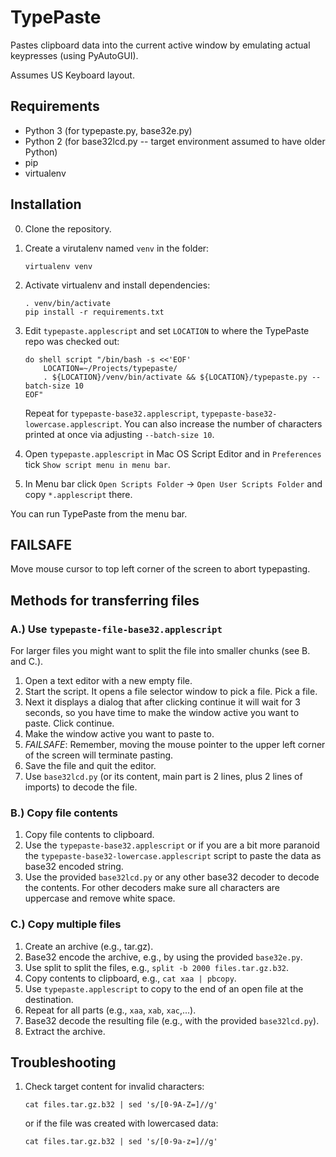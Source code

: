 # TypePaste #

Pastes clipboard data into the current active window by emulating actual keypresses (using PyAutoGUI).

Assumes US Keyboard layout.

## Requirements ##
- Python 3 (for typepaste.py, base32e.py)
- Python 2 (for base32lcd.py -- target environment assumed to have older Python)
- pip
- virtualenv

## Installation ##

0. Clone the repository.
1. Create a virutalenv named `venv` in the folder:
    ```
    virtualenv venv
    ```
2. Activate virtualenv and install dependencies:
    ```
    . venv/bin/activate
    pip install -r requirements.txt
    ```
3. Edit `typepaste.applescript` and set `LOCATION` to where the TypePaste repo was checked out:
    ```
    do shell script "/bin/bash -s <<'EOF'
        LOCATION=~/Projects/typepaste/
        . ${LOCATION}/venv/bin/activate && ${LOCATION}/typepaste.py --batch-size 10
    EOF"
    ```
    Repeat for `typepaste-base32.applescript`, `typepaste-base32-lowercase.applescript`.
    You can also increase the number of characters printed at once via adjusting `--batch-size 10`.

4. Open `typepaste.applescript` in Mac OS Script Editor and in `Preferences` tick `Show script menu in menu bar`.
5. In Menu bar click `Open Scripts Folder` -> `Open User Scripts Folder` and copy `*.applescript` there.

You can run TypePaste from the menu bar.

## FAILSAFE ##

Move mouse cursor to top left corner of the screen to abort typepasting.

## Methods for transferring files ##

### A.) Use `typepaste-file-base32.applescript`

For larger files you might want to split the file into smaller chunks (see B. and C.).

1. Open a text editor with a new empty file.
2. Start the script. It opens a file selector window to pick a file. Pick a file.
3. Next it displays a dialog that after clicking continue it will wait for 3 seconds, so you have time to make the window active you want to paste. Click continue.
4. Make the window active you want to paste to.
5. _FAILSAFE_: Remember, moving the mouse pointer to the upper left corner of the screen will terminate pasting.
6. Save the file and quit the editor.
7. Use `base32lcd.py` (or its content, main part is 2 lines, plus 2 lines of imports) to decode the file.

### B.) Copy file contents ###

1. Copy file contents to clipboard.
2. Use the `typepaste-base32.applescript` or if you are a bit more paranoid the `typepaste-base32-lowercase.applescript` script to paste the data as base32 encoded string.
3. Use the provided `base32lcd.py` or any other base32 decoder to decode the contents. For other decoders make sure all characters are uppercase and remove white space.

### C.) Copy multiple files ###

1. Create an archive (e.g., tar.gz).
2. Base32 encode the archive, e.g., by using the provided `base32e.py`.
3. Use split to split the files, e.g., `split -b 2000 files.tar.gz.b32`.
4. Copy contents to clipboard, e.g., `cat xaa | pbcopy`.
5. Use `typepaste.applescript` to copy to the end of an open file at the destination.
6. Repeat for all parts (e.g., `xaa`, `xab`, `xac`,...).
7. Base32 decode the resulting file (e.g., with the provided `base32lcd.py`).
8. Extract the archive.

## Troubleshooting ##

1. Check target content for invalid characters:

   ```
   cat files.tar.gz.b32 | sed 's/[0-9A-Z=]//g'
   ```

   or if the file was created with lowercased data:

   ```
   cat files.tar.gz.b32 | sed 's/[0-9a-z=]//g'
   ```


